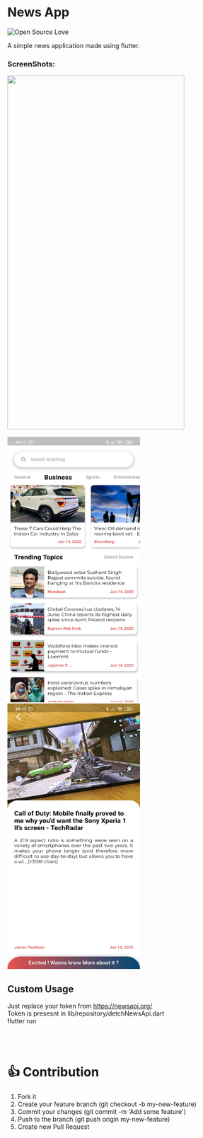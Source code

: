 # News App
![Open Source Love](https://badges.frapsoft.com/os/v2/open-source.svg?v=103)

A simple news application made using flutter.

### ScreenShots:
<p>
    <img src="screenshots/recording.gif?raw=true"  width="400" height="800"/>

</p>


<p>
    <img src="screenshots/Screenshot_2020-06-14-20-17-11-541_newsapp.news_app.jpg?raw=true" width="300" height="600"/>
        <img src="screenshots/Screenshot_2020-06-14-20-17-34-494_newsapp.news_app.jpg?raw=true" width="300" height="600"/>

</p>


## Custom Usage
Just replace your token from https://newsapi.org/
<br>
Token is presesnt in lib/repository/detchNewsApi.dart
<br>
flutter run


<br>
<br>


# 👍 Contribution
1. Fork it
2. Create your feature branch (git checkout -b my-new-feature)
3. Commit your changes (git commit -m 'Add some feature')
4. Push to the branch (git push origin my-new-feature)
5. Create new Pull Request

